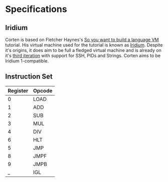 # Specifications

## Iridium

Corten is based on Fletcher Haynes's [So you want to build a language VM](https://blog.subnetzero.io/post/building-language-vm-part-01/) tutorial. His virtual machine used for the tutorial is known as [Iridium](https://github.com/fhaynes/iridium). Despite it's origins, it does aim to be full a fledged virtual machine and is already on it's [third iteration](https://gitlab.com/fletchercp/iridium3) with support for SSH, PIDs and Strings. Corten aims to be Iridium 1-compatible.

## Instruction Set 

| Register | Opcode |
| --- | --- |
| 0 | LOAD |
| 1 | ADD |
| 2 | SUB |
| 3 | MUL |
| 4 | DIV |
| 6 | HLT |
| 5 | JMP |
| 8 | JMPF |
| 9 | JMPB |
| _ | IGL |